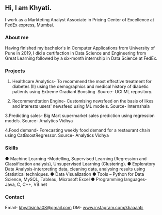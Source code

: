 ## Hi, I am Khyati.

I work as a Markteting Analyst Associate in Pricing Center of Excellence at FedEx express, Mumbai.


### About me
Having finished my bachelor's in Computer Applications from University of Pune in 2019, I did a certifaction in Data Science and Engineering from Great Learning followed by a six-month internship in Data Science at FedEx. 



### Projects
1. Healthcare Analytics-
To recommend the most effective treatment for diabetes (II) using the demographics and medical history of diabetic patients using Extreme Gradiant Boosting.
Source- UCI ML repository.

2. Recommendtation Engine-
Customising newsfeed on the basis of likes and interests users' newsfeed using ML models.
Source- Internshala

3.Predicting sales-
Big Mart supermarket sales prediction using regression models.
Source- Analytics Vidhya

4.Food demand-
Forecasting weekly food demand for a restaurant chain using CatBoostRegressor.
Source- Analytics Vidhya





### Skills
● Machine Learning -Modelling, Supervised
Learning (Regression and Classification
analysis), Unsupervised Learning (Clustering).
● Exploratory Data Analysis-interpreting data,
cleaning data, analysing results using Statistical
techniques.
● Data Visualization
● Tools – Python for Data Science, MySQL,
Tableau, Microsoft Excel
● Programming languages- Java, C, C++,
VB.net



### Contact
Email- khyatisinha08@gmail.com
DM- www.instagram.com/khaaaatii

